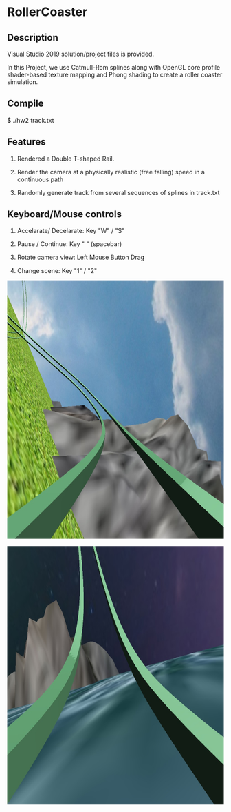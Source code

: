 # RollerCoaster
## Description
Visual Studio 2019 solution/project files is provided. 

In this Project, we use Catmull-Rom splines along with OpenGL core profile shader-based texture mapping and Phong shading to create a roller coaster simulation.

## Compile
$ ./hw2 track.txt 

## Features
1. Rendered a Double T-shaped Rail.

2. Render the camera at a physically realistic (free falling) speed in a continuous path

3. Randomly generate track from several sequences of splines in track.txt

## Keyboard/Mouse controls
1. Accelarate/ Decelarate:
   Key "W" / "S"

2. Pause / Continue:
    Key " " (spacebar)

3. Rotate camera view:
   Left Mouse Button Drag
   
4. Change scene:
    Key "1" / "2"

<p align="center">
 <img src="rollercoaster/hw1-starterCode/animation/722.jpg" height="600"/>
</p >

<p align="center">
 <img src="rollercoaster/hw1-starterCode/animation/277.jpg" height="600"/>
</p >
